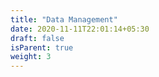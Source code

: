 ```yaml
---
title: "Data Management"
date: 2020-11-11T22:01:14+05:30
draft: false
isParent: true
weight: 3
---
```

